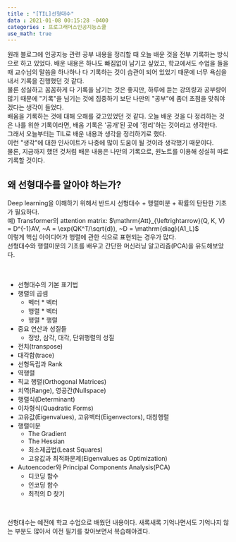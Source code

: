 ```yaml
---
title : "[TIL]선형대수"
data : 2021-01-08 00:15:28 -0400
categories : 프로그래머스인공지능스쿨
use_math: true
---
```

원래 블로그에 인공지능 관련 공부 내용을 정리할 때 오늘 배운 것을 전부 기록하는 방식으로 하고 있었다. 배운 내용은 하나도 빠짐없이 남기고 싶었고, 학교에서도 수업을 들을때 교수님의 말씀을 하나하나 다 기록하는 것이 습관이 되어 있었기 때문에 너무 욕심을 내서 기록을 진행했던 것 같다.  
물론 성실하고 꼼꼼하게 다 기록을 남기는 것은 좋지만, 하루에 듣는 강의량과 공부량이 많기 때문에 "기록"을 님기는 것에 집중하기 보단 나만의 "공부"에 좀더 초점을 맞춰야겠다는 생각이 들었다.  
배움을 기록하는 것에 대해 오해를 갖고있었던 것 같다. 오늘 배운 것을 다 정리하는 것은 나를 위한 기록이라면, 배움 기록은 '공개'된 곳에 '정리'하는 것이라고 생각한다.  
그래서 오늘부터는 TIL로 배운 내용과 생각을 정리하기로 했다.  
이런 "생각"에 대한 인사이트가 나중에 많이 도움이 될 것이라 생각했기 때문이다.  
물론, 지금까지 했던 것처럼 배운 내용은 나만의 기록으로, 원노트를 이용해 성실히 따로 기록할 것이다.  

## 왜 선형대수를 알아야 하는가?
Deep learning을 이해하기 위해서 반드시 선형대수 + 행렬미분 + 확률의 탄탄한 기초가 필요하다.  
예) Transformer의 attention matrix:
$\mathrm{Att}_{\leftrightarrow}(Q, K, V) = D^{-1}AV, ~A = \exp(QK^T/\sqrt{d}), ~D = \mathrm{diag}(A1_L)$  
이렇게 핵심 아이디어가 행렬에 관한 식으로 표현되는 경우가 많다.  
선형대수와 행렬미분의 기초를 배우고 간단한 머신러닝 알고리즘(PCA)을 유도해보았다.  
<br>
<br>

- 선형대수의 기본 표기법
- 행렬의 곱셈
    - 벡터 * 벡터
    - 행렬 * 벡터
    - 행렬 * 행렬
- 중요 연산과 성질들
    - 정방, 삼각, 대각, 단위행렬의 성질
- 전치(transpose)
- 대각합(trace)
- 선형독립과 Rank
- 역행렬
- 직교 행렬(Orthogonal Matrices)
- 치역(Range), 영공간(Nullspace)
- 행렬식(Determinant)
- 이차형식(Quadratic Forms)
- 고유값(Eigenvalues), 고유벡터(Eigenvectors), 대칭행렬
- 행렬미분
    - The Gradient
    - The Hessian
    - 최소제곱법(Least Squares)
    - 고유값과 최적화문제(Eigenvalues as Optimization)
- Autoencoder와 Principal Components Analysis(PCA)
    - 디코딩 함수
    - 인코딩 함수
    - 최적의 D 찾기
<br>

선형대수는 예전에 학교 수업으로 배웠던 내용이다. 새록새록 기억나면서도 기억나지 않는 부분도 많아서 이전 필기를 찾아보면서 복습해야겠다. 